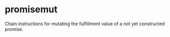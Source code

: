 # promisemut
Chain instructions for mutating the fulfillment value of a not yet constructed promise.
